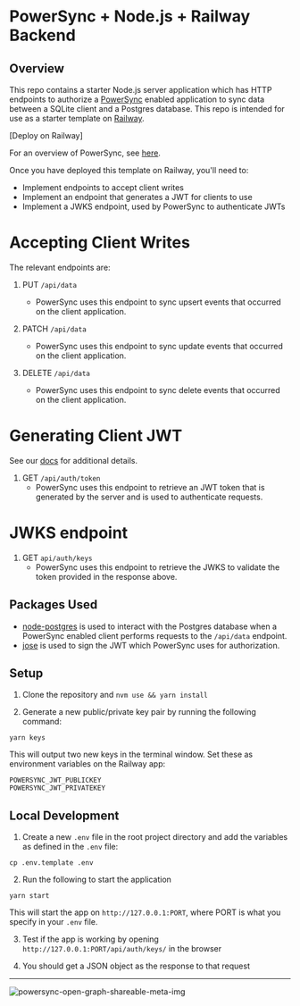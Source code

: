 # PowerSync + Node.js + Railway Backend

## Overview
This repo contains a starter Node.js server application which has HTTP endpoints to authorize a [PowerSync](https://www.powersync.com/) enabled application to sync data between a SQLite client and a Postgres database. This repo is intended for use as a starter template on [Railway](https://railway.app/).

[Deploy on Railway]

For an overview of PowerSync, see [here](https://docs.powersync.com/overview/powersync-overview).

Once you have deployed this template on Railway, you'll need to:

- Implement endpoints to accept client writes
- Implement an endpoint that generates a JWT for clients to use
- Implement a JWKS endpoint, used by PowerSync to authenticate JWTs

# Accepting Client Writes

The relevant endpoints are:

1. PUT `/api/data`

   - PowerSync uses this endpoint to sync upsert events that occurred on the client application.

2. PATCH `/api/data`

   - PowerSync uses this endpoint to sync update events that occurred on the client application.

3. DELETE `/api/data`

    - PowerSync uses this endpoint to sync delete events that occurred on the client application.

# Generating Client JWT

See our [docs](https://docs.powersync.com/usage/installation/authentication-setup/custom) for additional details.

1. GET `/api/auth/token`
   -  PowerSync uses this endpoint to retrieve an JWT token that is generated by the server and is used to authenticate requests.

# JWKS endpoint
   
1. GET `api/auth/keys` 
   - PowerSync uses this endpoint to retrieve the JWKS to validate the token provided in the response above.  

## Packages Used
- [node-postgres](https://github.com/brianc/node-postgres)  is used to interact with the Postgres database when a PowerSync enabled client performs requests to the `/api/data` endpoint.
- [jose](https://github.com/panva/jose) is used to sign the JWT which PowerSync uses for authorization.

## Setup

1. Clone the repository and `nvm use && yarn install`

2. Generate a new public/private key pair by running the following command:
```shell
yarn keys
```
This will output two new keys in the terminal window. Set these as environment variables on the Railway app:
```shell
POWERSYNC_JWT_PUBLICKEY
POWERSYNC_JWT_PRIVATEKEY
```
## Local Development
1. Create a new `.env` file in the root project directory and add the variables as defined in the `.env` file:
```shell
cp .env.template .env
```
2. Run the following to start the application
```shell
yarn start
```
This will start the app on `http://127.0.0.1:PORT`, where PORT is what you specify in your `.env` file.

3. Test if the app is working by opening `http://127.0.0.1:PORT/api/auth/keys/` in the browser

4. You should get a JSON object as the response to that request

----

![powersync-open-graph-shareable-meta-img](https://github.com/powersync-ja/powersync-railway-nodejs-template/assets/277659/636036a2-f67b-427a-9c8c-3d86893c2c28)
